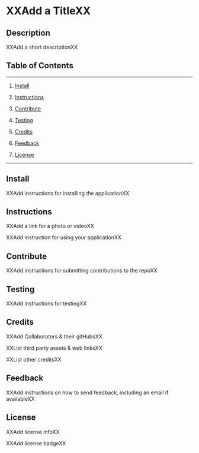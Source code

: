 # XXAdd a TitleXX

<!-- TODO: Include sections for description -->
## Description

XXAdd a short descriptionXX

<!-- TODO: Include Link to live application if applicable -->

<!-- Include linking table of contents -->
## Table of Contents
---
1. [Install](#install)

1. [Instructions](#instructions)

1. [Contribute](#contribute)

1. [Testing](#testing)

1. [Credits](#credits)

1. [Feedback](#feedback)

1. [License](#license)

---

<!-- TODO: Include sections for installation instructions -->
## Install

XXAdd instructions for installing the applicationXX

<!-- TODO: Include sections for usage information -->
<!-- TODO: Include pictures/video -->
## Instructions

XXAdd a link for a photo or videoXX

XXAdd instruction for using your applicationXX

<!-- TODO: Include sections for contribution guidelines -->
## Contribute

XXAdd instructions for submitting contributions to the repoXX

<!-- TODO: Include sections for test instructions -->
## Testing

XXAdd instructions for testingXX

<!-- TODO: Add credits section -->
<!-- Collaborators, third party assets -->
## Credits

XXAdd Collaborators & their gitHubsXX

XXList third party assets & web linksXX

XXList other creditsXX

<!-- TODO: Add feedback section with contact info -->
## Feedback

XXAdd instructions on how to send feedback, including an email if availableXX

<!-- TODO: Include license bradge -->
<!-- TODO: Include generateMarkdown for license stuff -->
## License

XXAdd license infoXX

XXAdd license badgeXX

